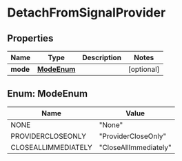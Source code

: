 # DetachFromSignalProvider

## Properties
Name | Type | Description | Notes
------------ | ------------- | ------------- | -------------
**mode** | [**ModeEnum**](#ModeEnum) |  |  [optional]

<a name="ModeEnum"></a>
## Enum: ModeEnum
Name | Value
---- | -----
NONE | &quot;None&quot;
PROVIDERCLOSEONLY | &quot;ProviderCloseOnly&quot;
CLOSEALLIMMEDIATELY | &quot;CloseAllImmediately&quot;
